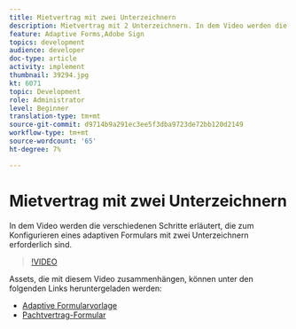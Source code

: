 ```yaml
---
title: Mietvertrag mit zwei Unterzeichnern
description: Mietvertrag mit 2 Unterzeichnern. In dem Video werden die verschiedenen Schritte erläutert, die zum Konfigurieren eines adaptiven Formulars mit zwei Unterzeichnern erforderlich sind.
feature: Adaptive Forms,Adobe Sign
topics: development
audience: developer
doc-type: article
activity: implement
thumbnail: 39294.jpg
kt: 6071
topic: Development
role: Administrator
level: Beginner
translation-type: tm+mt
source-git-commit: d9714b9a291ec3ee5f3dba9723de72bb120d2149
workflow-type: tm+mt
source-wordcount: '65'
ht-degree: 7%

---
```


# Mietvertrag mit zwei Unterzeichnern

In dem Video werden die verschiedenen Schritte erläutert, die zum Konfigurieren eines adaptiven Formulars mit zwei Unterzeichnern erforderlich sind.

>[!VIDEO](https://video.tv.adobe.com/v/39294/?quality=9&learn=on)

Assets, die mit diesem Video zusammenhängen, können unter den folgenden Links heruntergeladen werden:

* [Adaptive Formularvorlage](assets/tenancy-agreement-template.zip)
* [Pachtvertrag-Formular](assets/rental-agreement-form.zip)